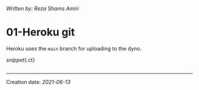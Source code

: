 _Written by: Reza Shams Amiri_
# 01-Heroku git

Heroku uses the `main` branch for uploading to the dyno.

_snippet_{.ct}
``` sh
```
* * *
Creation date: _2021-06-13_
